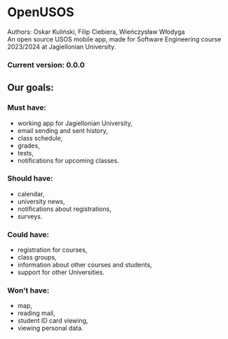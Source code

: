 # OpenUSOS
Authors: Oskar Kuliński, Filip Ciebiera, Wieńczysław Włodyga   
An open source USOS mobile app, made for Software Engineering course 2023/2024 at Jagiellonian University.
### Current version: 0.0.0

## Our goals:
### Must have:
- working app for Jagiellonian University,  
- email sending and sent history,    
- class schedule,  
- grades,   
- tests,   
- notifications for upcoming classes.
### Should have:
- calendar,   
- university news,   
- notifications about registrations,   
- surveys.
### Could have:
- registration for courses,  
- class groups,   
- information about other courses and students,   
- support for other Universities.
### Won't have:
- map,  
- reading mail,  
- student ID card viewing,  
- viewing personal data.   
